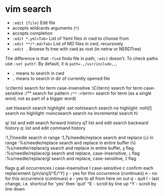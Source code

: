 # vim search

- `:edit {file}`        Edit file
- accepts wildcards arguments (`*`)
- accepts <Tab> completion
- `:edit *.yml<Tab>`    List of Yaml files in cwd to choose from
- `:edit **/*.md<Tab>`  List of MD files in cwd, recursively
- `:edit .`             Browse fs tree with cwd as root (in netrw or NERDTree)

The difference is that `:find` finds file in path, `:edit` doesn't.
To check paths use `:set path?`. By default, it is `path=.,/usr/include,,`.
- `,` means to search in cwd
- `.` means to search in dir of currently opened file

:\c{term}  search for term case-insensitive
:\C{term}  search for term case-sensitive
:\/\*\*    search for pattern `/**`
:\<term\>  search for term (as a single word, not as part of a bigger word)

:set hlsearch     search highlight
:set nohlsearch   search no highlight
:noh[l]           search no highlight
:noincsearch      search no incremental search hl

q/                list and edit search forward history
q?                list and edit search backward history
q:                list and edit command history

:1,7/needle                search in range
:1,7s/needle/replace       search and replace (`s`) in range
:%s/needle/replace         search and replace in entire buffer (`%`)
:%s/needle/replace/g       search and replace in entire buffer, `g` flag
:%s/needle/replace/gi      search and replace, case-insensitive, `i` flag
:%s/needle/replace/gI      search and replace, case-sensitive, `I` flag

flags
  g    all occurrences
  i    case-insensitive
  I    case-sensitive
  c    confirm each replacement (y/n/a/q/l/^E/^Y)
       y - yes for this occurrence (continues)
       n - no for this occurrence (continues)
       a - yes to all from here on out
       q - quit
       l - last change, i.e. shortcut for 'yes' then 'quit'
      ^E - scroll by line up
      ^Y - scroll by line down
